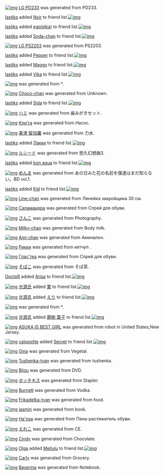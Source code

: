 [![img](http://img820.imageshack.us/img820/3783/ndn9.png)](http://www.barcodekanojo.com/kanojo/2546953/LG%20PD233) [LG PD233](http://www.barcodekanojo.com/kanojo/2546953/LG%20PD233) was generated from PD233.

[lastiks](http://www.barcodekanojo.com/user/401085/lastiks) added [Noir](http://www.barcodekanojo.com/kanojo/2489531/Noir) to friend list.[![img](http://img208.imageshack.us/img208/4154/ungq.png)](http://www.barcodekanojo.com/kanojo/2489531/Noir) 

[lastiks](http://www.barcodekanojo.com/user/401085/lastiks) added [egoistka)](http://www.barcodekanojo.com/kanojo/2001230/egoistka%29) to friend list.[![img](http://img202.imageshack.us/img202/589/ylpx.png)](http://www.barcodekanojo.com/kanojo/2001230/egoistka%29) 

[lastiks](http://www.barcodekanojo.com/user/401085/lastiks) added [Soda-chan](http://www.barcodekanojo.com/kanojo/2543761/Soda-chan) to friend list.[![img](http://img89.imageshack.us/img89/867/ydbh.png)](http://www.barcodekanojo.com/kanojo/2543761/Soda-chan) 

[![img](http://img11.imageshack.us/img11/6326/7cpw.png)](http://www.barcodekanojo.com/kanojo/2546954/LG%20PS2203) [LG PS2203](http://www.barcodekanojo.com/kanojo/2546954/LG%20PS2203) was generated from PS2203.

[lastiks](http://www.barcodekanojo.com/user/401085/lastiks) added [Pepper](http://www.barcodekanojo.com/kanojo/2500245/Pepper) to friend list.[![img](http://img843.imageshack.us/img843/7923/r5rp.png)](http://www.barcodekanojo.com/kanojo/2500245/Pepper) 

[lastiks](http://www.barcodekanojo.com/user/401085/lastiks) added [Maggy](http://www.barcodekanojo.com/kanojo/1437918/Maggy) to friend list.[![img](http://img9.imageshack.us/img9/7964/sglu.png)](http://www.barcodekanojo.com/kanojo/1437918/Maggy) 

[lastiks](http://www.barcodekanojo.com/user/401085/lastiks) added [Vika](http://www.barcodekanojo.com/kanojo/2502614/Vika) to friend list.[![img](http://img198.imageshack.us/img198/9088/ow2f.png)](http://www.barcodekanojo.com/kanojo/2502614/Vika) 

[![img](http://img692.imageshack.us/img692/152/hypa.png)](http://www.barcodekanojo.com/kanojo/2546955/%20) [ ](http://www.barcodekanojo.com/kanojo/2546955/%20) was generated from *.

[![img](http://img89.imageshack.us/img89/8301/aits.png)](http://www.barcodekanojo.com/kanojo/2546956/Choco-chan) [Choco-chan](http://www.barcodekanojo.com/kanojo/2546956/Choco-chan) was generated from Unknown.

[lastiks](http://www.barcodekanojo.com/user/401085/lastiks) added [Sida](http://www.barcodekanojo.com/kanojo/2538370/Sida) to friend list.[![img](http://img824.imageshack.us/img824/3348/cm7m.png)](http://www.barcodekanojo.com/kanojo/2538370/Sida) 

[![img](http://img266.imageshack.us/img266/6748/x5v3.png)](http://www.barcodekanojo.com/kanojo/2546957/%E3%83%8F%E3%83%9F) [ハミ](http://www.barcodekanojo.com/kanojo/2546957/%E3%83%8F%E3%83%9F) was generated from 歯みがきセット.

[![img](http://img689.imageshack.us/img689/6782/dp7z.png)](http://www.barcodekanojo.com/kanojo/2546958/%D0%9A%D0%BB%D0%B8%27%D0%B3%D0%B0) [Кли'га](http://www.barcodekanojo.com/kanojo/2546958/%D0%9A%D0%BB%D0%B8%27%D0%B3%D0%B0) was generated from Насос.

[![img](http://img14.imageshack.us/img14/8145/j4kq.png)](http://www.barcodekanojo.com/kanojo/2546959/%E7%BE%8E%E6%B4%A5%20%E6%99%BA%E5%8A%A0%E7%BE%85) [美津 智加羅](http://www.barcodekanojo.com/kanojo/2546959/%E7%BE%8E%E6%B4%A5%20%E6%99%BA%E5%8A%A0%E7%BE%85) was generated from 力水.

[lastiks](http://www.barcodekanojo.com/user/401085/lastiks) added [Лакки](http://www.barcodekanojo.com/kanojo/2540872/%D0%9B%D0%B0%D0%BA%D0%BA%D0%B8) to friend list.[![img](http://img163.imageshack.us/img163/2885/uel5.png)](http://www.barcodekanojo.com/kanojo/2540872/%D0%9B%D0%B0%D0%BA%D0%BA%D0%B8) 

[![img](http://img833.imageshack.us/img833/7964/m56w.png)](http://www.barcodekanojo.com/kanojo/2546960/%E3%83%AB%E3%82%B7%E3%83%BC%E3%83%89) [ルシード](http://www.barcodekanojo.com/kanojo/2546960/%E3%83%AB%E3%82%B7%E3%83%BC%E3%83%89) was generated from 悠久幻想曲3.

[lastiks](http://www.barcodekanojo.com/user/401085/lastiks) added [bon aqua](http://www.barcodekanojo.com/kanojo/2512468/bon%20aqua) to friend list.[![img](http://img12.imageshack.us/img12/5425/4x3j.png)](http://www.barcodekanojo.com/kanojo/2512468/bon%20aqua) 

[![img](http://img202.imageshack.us/img202/3483/tb5k.png)](http://www.barcodekanojo.com/kanojo/2546961/%E3%82%81%E3%82%93%E3%81%BE) [めんま](http://www.barcodekanojo.com/kanojo/2546961/%E3%82%81%E3%82%93%E3%81%BE) was generated from あの日みた花の名前を僕達はまだ知らない。BD vol.1.

[lastiks](http://www.barcodekanojo.com/user/401085/lastiks) added [Kid](http://www.barcodekanojo.com/kanojo/2479077/Kid) to friend list.[![img](http://img202.imageshack.us/img202/7356/s3c9.png)](http://www.barcodekanojo.com/kanojo/2479077/Kid) 

[![img](http://img707.imageshack.us/img707/6691/57yf.png)](http://www.barcodekanojo.com/kanojo/2546962/Line-chan) [Line-chan](http://www.barcodekanojo.com/kanojo/2546962/Line-chan) was generated from Линейка закройщика 30 см.

[![img](http://img824.imageshack.us/img824/2704/87xe.png)](http://www.barcodekanojo.com/kanojo/2546963/%D0%A1%D0%B0%D0%BB%D0%B0%D0%BC%D0%B0%D0%BD%D0%B4%D1%80%D0%B0) [Саламандра](http://www.barcodekanojo.com/kanojo/2546963/%D0%A1%D0%B0%D0%BB%D0%B0%D0%BC%D0%B0%D0%BD%D0%B4%D1%80%D0%B0) was generated from Спрей для обуви.

[![img](http://img826.imageshack.us/img826/1593/bjo9.png)](http://www.barcodekanojo.com/kanojo/2546964/%E3%81%95%E3%82%93%E3%81%93) [さんこ](http://www.barcodekanojo.com/kanojo/2546964/%E3%81%95%E3%82%93%E3%81%93) was generated from Photography.

[![img](http://img29.imageshack.us/img29/8652/yy3l.png)](http://www.barcodekanojo.com/kanojo/2546965/Milky-chan) [Milky-chan](http://www.barcodekanojo.com/kanojo/2546965/Milky-chan) was generated from Body milk.

[![img](http://img694.imageshack.us/img694/3254/79rj.png)](http://www.barcodekanojo.com/kanojo/2546966/Ami-chan) [Ami-chan](http://www.barcodekanojo.com/kanojo/2546966/Ami-chan) was generated from Аминалон.

[![img](http://img11.imageshack.us/img11/1170/xyoy.png)](http://www.barcodekanojo.com/kanojo/2546967/%D0%A0%D0%B8%D0%BA%D0%BA%D0%B8) [Рикки](http://www.barcodekanojo.com/kanojo/2546967/%D0%A0%D0%B8%D0%BA%D0%BA%D0%B8) was generated from кетчуп .

[![img](http://img196.imageshack.us/img196/2931/w0f5.png)](http://www.barcodekanojo.com/kanojo/2546968/%D0%93%D0%BB%D0%B0%D1%81%27%D1%82%D0%B5%D0%B0) [Глас'теа](http://www.barcodekanojo.com/kanojo/2546968/%D0%93%D0%BB%D0%B0%D1%81%27%D1%82%D0%B5%D0%B0) was generated from Спрей для обуви.

[![img](http://img28.imageshack.us/img28/6316/l1sx.png)](http://www.barcodekanojo.com/kanojo/2546969/%E3%81%9D%E3%81%B0%E3%81%93) [そばこ](http://www.barcodekanojo.com/kanojo/2546969/%E3%81%9D%E3%81%B0%E3%81%93) was generated from そば茶.

[DoctoR](http://www.barcodekanojo.com/user/403498/DoctoR) added [Arisa](http://www.barcodekanojo.com/kanojo/504844/Arisa) to friend list.[![img](http://img706.imageshack.us/img706/3325/rneg.png)](http://www.barcodekanojo.com/kanojo/504844/Arisa) 

[![img](http://img7.imageshack.us/img7/5381/6ik8.jpg)](http://www.barcodekanojo.com/user/354883/%E5%85%89%E6%BA%90%E6%B0%8F) [光源氏](http://www.barcodekanojo.com/user/354883/%E5%85%89%E6%BA%90%E6%B0%8F) added [栗](http://www.barcodekanojo.com/kanojo/2507850/%E6%A0%97) to friend list.[![img](http://img196.imageshack.us/img196/8559/k5u0.png)](http://www.barcodekanojo.com/kanojo/2507850/%E6%A0%97) 

[![img](http://img89.imageshack.us/img89/9034/wm6q.jpg)](http://www.barcodekanojo.com/user/354883/%E5%85%89%E6%BA%90%E6%B0%8F) [光源氏](http://www.barcodekanojo.com/user/354883/%E5%85%89%E6%BA%90%E6%B0%8F) added [えり](http://www.barcodekanojo.com/kanojo/580909/%E3%81%88%E3%82%8A) to friend list.[![img](http://img203.imageshack.us/img203/8611/wsg8.png)](http://www.barcodekanojo.com/kanojo/580909/%E3%81%88%E3%82%8A) 

[![img](http://img7.imageshack.us/img7/7955/2ra2.png)](http://www.barcodekanojo.com/kanojo/2546970/%20) [ ](http://www.barcodekanojo.com/kanojo/2546970/%20) was generated from *.

[![img](http://img818.imageshack.us/img818/8426/b0pp.jpg)](http://www.barcodekanojo.com/user/354883/%E5%85%89%E6%BA%90%E6%B0%8F) [光源氏](http://www.barcodekanojo.com/user/354883/%E5%85%89%E6%BA%90%E6%B0%8F) added [磨樹 葉子](http://www.barcodekanojo.com/kanojo/911637/%E7%A3%A8%E6%A8%B9%20%E8%91%89%E5%AD%90) to friend list.[![img](http://img18.imageshack.us/img18/952/3y48.png)](http://www.barcodekanojo.com/kanojo/911637/%E7%A3%A8%E6%A8%B9%20%E8%91%89%E5%AD%90) 

[![img](http://img855.imageshack.us/img855/561/ut9y.png)](http://www.barcodekanojo.com/kanojo/2546971/ASUKA%20IS%20BEST%20GIRL) [ASUKA IS BEST GIRL](http://www.barcodekanojo.com/kanojo/2546971/ASUKA%20IS%20BEST%20GIRL) was generated from robot in United States,New Jersey.

[![img](http://img833.imageshack.us/img833/4125/6eyk.jpg)](http://www.barcodekanojo.com/user/408020/calopsitte) [calopsitte](http://www.barcodekanojo.com/user/408020/calopsitte) added [Secret](http://www.barcodekanojo.com/kanojo/1460500/Secret) to friend list.[![img](http://img542.imageshack.us/img542/3306/h2y4.png)](http://www.barcodekanojo.com/kanojo/1460500/Secret) 

[![img](http://img34.imageshack.us/img34/8717/ejp1.png)](http://www.barcodekanojo.com/kanojo/2546972/Gina) [Gina](http://www.barcodekanojo.com/kanojo/2546972/Gina) was generated from Vegetal.

[![img](http://img41.imageshack.us/img41/1723/y0sm.png)](http://www.barcodekanojo.com/kanojo/2546973/Tushenka-tyan) [Tushenka-tyan](http://www.barcodekanojo.com/kanojo/2546973/Tushenka-tyan) was generated from tushenka.

[![img](http://img443.imageshack.us/img443/460/h1b7.png)](http://www.barcodekanojo.com/kanojo/2546974/Bijou) [Bijou](http://www.barcodekanojo.com/kanojo/2546974/Bijou) was generated from DVD.

[![img](http://img443.imageshack.us/img443/3108/uey8.png)](http://www.barcodekanojo.com/kanojo/2546975/%E3%83%9B%E3%83%83%E3%83%81%E3%82%AD%E3%82%B9) [ホッチキス](http://www.barcodekanojo.com/kanojo/2546975/%E3%83%9B%E3%83%83%E3%83%81%E3%82%AD%E3%82%B9) was generated from Stapler.

[![img](http://img854.imageshack.us/img854/7614/yq64.png)](http://www.barcodekanojo.com/kanojo/2546976/Burnett) [Burnett](http://www.barcodekanojo.com/kanojo/2546976/Burnett) was generated from Vodka.

[![img](http://img849.imageshack.us/img849/5508/g1sz.png)](http://www.barcodekanojo.com/kanojo/2546977/Frikadelka-tyan) [Frikadelka-tyan](http://www.barcodekanojo.com/kanojo/2546977/Frikadelka-tyan) was generated from food.

[![img](http://img801.imageshack.us/img801/6150/vmq2.png)](http://www.barcodekanojo.com/kanojo/2546978/jasmin) [jasmin](http://www.barcodekanojo.com/kanojo/2546978/jasmin) was generated from book.

[![img](http://img89.imageshack.us/img89/3887/c0on.png)](http://www.barcodekanojo.com/kanojo/2546979/%D0%9D%D0%B0%27%D0%BB%D1%8D%D0%B0) [На'лэа](http://www.barcodekanojo.com/kanojo/2546979/%D0%9D%D0%B0%27%D0%BB%D1%8D%D0%B0) was generated from Пена-растяжитель обуви.

[![img](http://img822.imageshack.us/img822/554/qv4e.png)](http://www.barcodekanojo.com/kanojo/2546980/%E3%81%88%E3%82%8C%E3%81%93) [えれこ](http://www.barcodekanojo.com/kanojo/2546980/%E3%81%88%E3%82%8C%E3%81%93) was generated from CE.

[![img](http://img443.imageshack.us/img443/4476/daow.png)](http://www.barcodekanojo.com/kanojo/2546981/Cindy) [Cindy](http://www.barcodekanojo.com/kanojo/2546981/Cindy) was generated from Chocolate.

[![img](http://img41.imageshack.us/img41/9820/xr49.jpg)](http://www.barcodekanojo.com/user/402023/Olga) [Olga](http://www.barcodekanojo.com/user/402023/Olga) added [Mellulu](http://www.barcodekanojo.com/kanojo/2501093/Mellulu) to friend list.[![img](http://img22.imageshack.us/img22/5153/0fm1.png)](http://www.barcodekanojo.com/kanojo/2501093/Mellulu) 

[![img](http://img109.imageshack.us/img109/1524/18iy.png)](http://www.barcodekanojo.com/kanojo/2546982/Carly) [Carly](http://www.barcodekanojo.com/kanojo/2546982/Carly) was generated from Grocery.

[![img](http://img513.imageshack.us/img513/1603/980y.png)](http://www.barcodekanojo.com/kanojo/2546983/Bayerina) [Bayerina](http://www.barcodekanojo.com/kanojo/2546983/Bayerina) was generated from Notebook.


